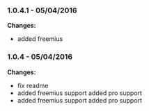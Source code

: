 

### 1.0.4.1 - 05/04/2016

**Changes:** 


 * added freemius


### 1.0.4 - 05/04/2016

**Changes:** 


 * fix readme
 * added freemius support
added pro support
 * added freemius support
added pro support
